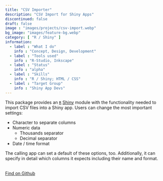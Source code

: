 ```yaml
---
title: "CSV Importer"
description: "CSV Import for Shiny Apps"
discontinued: false
draft: false
image : "images/projects/csv-import.webp"
bg_image: "images/feature-bg.webp"
category: [ "R / Shiny" ]
information:
  - label : "What I do"
    info : "Concept, Design, Development"
  - label : "Tools used"
    info : "R-Studio, Inkscape"
  - label : "Status"
    info : "alpha"
  - label : "Skills"
    info : "R / Shiny; HTML / CSS"
  - label : "Target Group"
    info : "Shiny App Devs"
---
```



This package provides an [`R`](https://www.r-project.org/) [Shiny](https://shiny.rstudio.com/) module with the functionality needed to import CSV files into a Shiny app. Users can change the most important settings:

* Character to separate columns
* Numeric data
  * Thousands separator
  * Decimal separator
* Date / time format

The calling app can set a default of these options, too. Additionally, it can specify in detail which columns it expects including their name and format.

<br/>
<a href="https://github.com/SigurdJanson/shinyCSVImpoMod">Find on Github</a>
